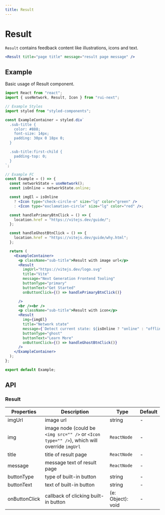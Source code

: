 ```yaml
---
title: Result
---
```


# Result

`Result` contains feedback content like illustrations, icons and text.

```jsx
<Result title="page title" message="result page message" />
```

## Example

Basic usage of Result component.

```jsx live=local
import React from "react";
import { useNetwork, Result, Icon } from "rui-next";

// Example Styles
import styled from "styled-components";

const ExampleContainer = styled.div`
  .sub-title {
    color: #888;
    font-size: 14px;
    padding: 30px 0 18px 0;
  }

  .sub-title:first-child {
    padding-top: 0;
  }
`;

// Example FC
const Example = () => {
  const networkState = useNetwork();
  const isOnline = networkState.online;

  const imgEl = isOnline
    ? <Icon type="check-circle-o" size="lg" color="green" />
    : <Icon type="exclamation-circle" size="lg" color="red" />;

  const handlePrimaryBtnClick = () => {
    location.href = "https://vitejs.dev/guide/";
  };

  const handleGhostBtnClick = () => {
    location.href = "https://vitejs.dev/guide/why.html";
  };

  return (
    <ExampleContainer>
      <p className="sub-title">Result with image url</p>
      <Result
        imgUrl="https://vitejs.dev/logo.svg"
        title="Vite"
        message="Next Generation Frontend Tooling"
        buttonType="primary"
        buttonText="Get Started"
        onButtonClick={() => handlePrimaryBtnClick()}

      />
      <br /><br />
      <p className="sub-title">Result with icon</p>
      <Result
        img={imgEl}
        title="Network state"
        message={`Detect current state: ${isOnline ? "online" : "offline"}`}
        buttonType="ghost"
        buttonText="Learn More"
        onButtonClick={() => handleGhostBtnClick()}
      />
    </ExampleContainer>
  );
};

export default Example;
```

## API

### Result

Properties | Description | Type | Default
-----------|------------|------|--------
| imgUrl | image url | string | - |
| img | image node (could be `<img src="" />` or `<Icon type="" />`), which will override `imgUrl` | `ReactNode` | - |
| title | title of result page | `ReactNode` | - |
| message | message text of result page | `ReactNode` | - |
| buttonType | type of built-in button | string | - |
| buttonText | text of built-in button | string | - |
| onButtonClick | callback of clicking built-in button | (e: Object): void | - |
